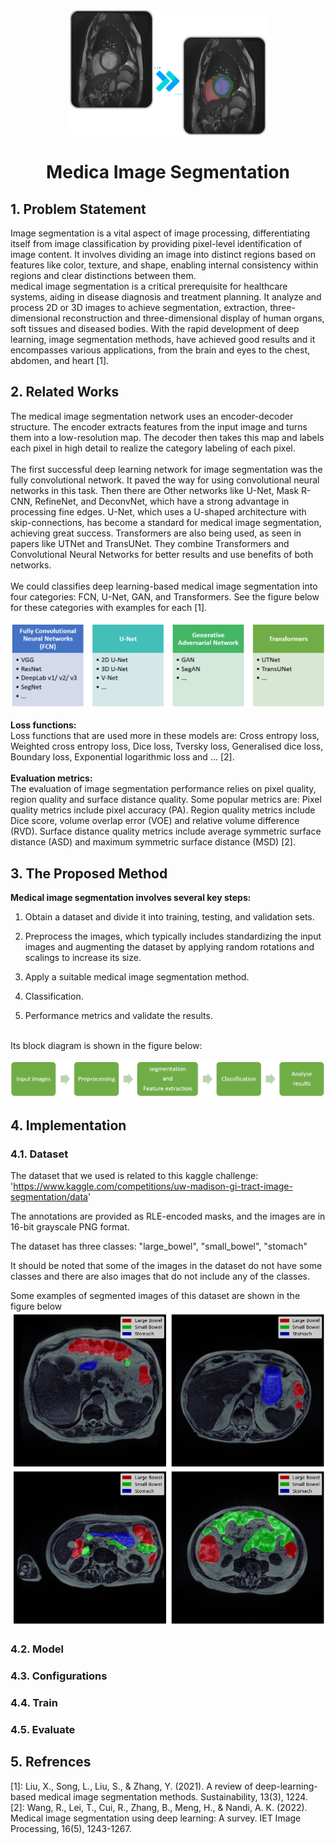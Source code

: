 <div align="center">
  <a href="https://www.kaggle.com/competitions/uw-madison-gi-tract-image-segmentation">
    <img src="Images/med_img_seg.png" alt="Logo" width="" height="200">
  </a>

<h1 align="center">Medica Image Segmentation</h1>
</div>


## 1. Problem Statement
Image segmentation is a vital aspect of image processing, differentiating itself from image classification by providing pixel-level identification of image content. It involves dividing an image into distinct regions based on features like color, texture, and shape, enabling internal consistency within regions and clear distinctions between them.
</br>
medical image segmentation is a critical prerequisite for healthcare systems, aiding in disease diagnosis and treatment planning. It analyze and process 2D or 3D images to achieve segmentation, extraction, three-dimensional reconstruction and three-dimensional display of human organs, soft tissues and diseased bodies. 
With the rapid development of deep learning, image segmentation methods, have achieved good results and it encompasses various applications, from the brain and eyes to the chest, abdomen, and heart [1].


## 2. Related Works
The medical image segmentation network uses an encoder-decoder structure. The encoder extracts features from the input image and turns them into a low-resolution map. The decoder then takes this map and labels each pixel in high detail to realize the category labeling of each pixel.
</br>
</br>
The first successful deep learning network for image segmentation was the fully convolutional network. It paved the way for using convolutional neural networks in this task. Then there are Other networks like U-Net, Mask R-CNN, RefineNet, and DeconvNet, which have a strong advantage in processing fine edges.
U-Net, which uses a U-shaped architecture with skip-connections, has become a standard for medical image segmentation, achieving great success. Transformers are also being used, as seen in papers like UTNet and TransUNet. They combine Transformers and Convolutional Neural Networks for better results  and use benefits of both networks.
</br>
</br>
We could classifies deep learning-based medical image segmentation into four categories: FCN, U-Net, GAN, and Transformers. See the figure below for these categories with examples for each [1].
</br>
</br>
<img src="Images/chart.png" width="">
</br>
</br>
<b>Loss functions:</b>
</br>
Loss functions that are used more in these models are:
Cross entropy loss, Weighted cross entropy loss, Dice loss, Tversky loss, Generalised dice loss, Boundary loss, Exponential logarithmic loss and ... [2].
</br>
</br>
<b>Evaluation metrics:</b>
</br>
The evaluation of image segmentation performance relies on pixel quality, region quality and surface distance quality. Some popular metrics are: 
Pixel quality metrics include pixel accuracy (PA). Region quality metrics include Dice score, volume overlap error (VOE) and relative volume difference (RVD). Surface distance quality metrics include average symmetric surface distance (ASD) and maximum symmetric surface distance (MSD) [2].


## 3. The Proposed Method
<b>Medical image segmentation involves several key steps:</b>

1. Obtain a dataset and divide it into training, testing, and validation sets.

2. Preprocess the images, which typically includes standardizing the input images and augmenting the dataset by applying random rotations and scalings to increase its size.

3. Apply a suitable medical image segmentation method.

4. Classification.

5. Performance metrics and validate the results.
</br>
Its block diagram is shown in the figure below:
</br>
</br>
<img src="Images/chart2.png">

## 4. Implementation


### 4.1. Dataset
The dataset that we used is related to this kaggle challenge:
'https://www.kaggle.com/competitions/uw-madison-gi-tract-image-segmentation/data'

The annotations are provided as RLE-encoded masks, and the images are in 16-bit grayscale PNG format.

The dataset has three classes: "large_bowel", "small_bowel", "stomach" 

It should be noted that some of the images in the dataset do not have some classes and there are also images that do not include any of the classes.

Some examples of segmented images of this dataset are shown in the figure below
<img src="Images/Seg_Img.png">

### 4.2. Model



### 4.3. Configurations


### 4.4. Train

### 4.5. Evaluate

## 5. Refrences
[1]: Liu, X., Song, L., Liu, S., & Zhang, Y. (2021). A review of deep-learning-based medical image segmentation methods. Sustainability, 13(3), 1224.
</br>
[2]: Wang, R., Lei, T., Cui, R., Zhang, B., Meng, H., & Nandi, A. K. (2022). Medical image segmentation using deep learning: A survey. IET Image Processing, 16(5), 1243-1267.
